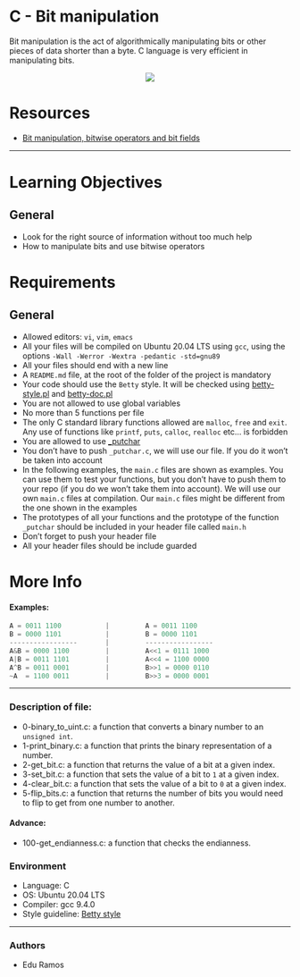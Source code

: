 # C - Bit manipulation
Bit manipulation is the act of algorithmically manipulating bits or other pieces of data shorter than a byte. C language is very efficient in manipulating bits.

<p align="center"><img src="https://s3.amazonaws.com/intranet-projects-files/holbertonschool-low_level_programming/232/bitwise.PNG"></p>

# Resources
- <a href="https://www.tutorialspoint.com/ansi_c/c_bits_manipulation.htm" target="_blank"> Bit manipulation, bitwise operators and bit fields </a>


---
# Learning Objectives
## General
- Look for the right source of information without too much help
- How to manipulate bits and use bitwise operators

# Requirements
## General
- Allowed editors: `vi`, `vim`, `emacs`
- All your files will be compiled on Ubuntu 20.04 LTS using `gcc`, using the options `-Wall -Werror -Wextra -pedantic -std=gnu89`
- All your files should end with a new line
- A `README.md` file, at the root of the folder of the project is mandatory
- Your code should use the `Betty` style. It will be checked using <a href="https://github.com/holbertonschool/Betty/blob/master/betty-style.pl" title="betty-style.pl" target="_blank"> betty-style.pl</a> and <a href="https://github.com/holbertonschool/Betty/blob/master/betty-doc.pl" title="betty-doc.pl" target="_blank">betty-doc.pl</a>
- You are not allowed to use global variables
- No more than 5 functions per file
- The only C standard library functions allowed are `malloc`, `free` and `exit`. Any use of functions like `printf`, `puts`, `calloc`, `realloc` etc… is forbidden
- You are allowed to use <a href="https://github.com/holbertonschool/_putchar.c/blob/master/_putchar.c" title="_putchar" target="_blank">_putchar</a>
- You don’t have to push `_putchar.c`, we will use our file. If you do it won’t be taken into account
- In the following examples, the `main.c` files are shown as examples. You can use them to test your functions, but you don’t have to push them to your repo (if you do we won’t take them into account). We will use our own `main.c` files at compilation. Our `main.c` files might be different from the one shown in the examples
- The prototypes of all your functions and the prototype of the function `_putchar` should be included in your header file called `main.h`
- Don’t forget to push your header file
- All your header files should be include guarded

# More Info
#### Examples:
```c
A = 0011 1100           |         A = 0011 1100
B = 0000 1101           |         B = 0000 1101
-----------------       |         -----------------  
A&B = 0000 1100         |         A<<1 = 0111 1000
A|B = 0011 1101         |         A<<4 = 1100 0000
A^B = 0011 0001         |         B>>1 = 0000 0110
~A  = 1100 0011         |         B>>3 = 0000 0001
```
---
### Description of file:
- 0-binary_to_uint.c: a function that converts a binary number to an `unsigned int`.
- 1-print_binary.c: a function that prints the binary representation of a number.
- 2-get_bit.c: a function that returns the value of a bit at a given index.
- 3-set_bit.c: a function that sets the value of a bit to `1` at a given index.
- 4-clear_bit.c: a function that sets the value of a bit to `0` at a given index.
- 5-flip_bits.c: a function that returns the number of bits you would need to flip to get from one number to another.
#### Advance:
- 100-get_endianness.c: a function that checks the endianness.

### Environment
- Language: C
- OS: Ubuntu 20.04 LTS
- Compiler: gcc 9.4.0
- Style guideline: <a href="https://github.com/holbertonschool/Betty/wiki" target="_blank"> Betty style </a>
---
### Authors
- Edu Ramos
